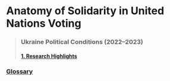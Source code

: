 # Anatomy of Solidarity in United Nations Voting
> ### Ukraine Political Conditions (2022–2023)
> #### [1. Research Highlights](https://sobolsky.github.io/upc/)

### [Glossary](https://sobolsky.github.io/un/glossary)
